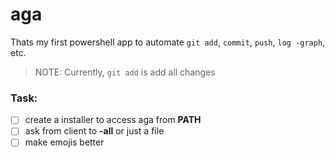 # aga
Thats my first powershell app to automate `git add`, `commit`, `push`, `log -graph`, etc.
> NOTE: Currently, `git add` is add all changes

### Task:
- [ ] create a installer to access aga from **PATH**
- [ ] ask from client to **-all** or just a file
- [ ] make emojis better
